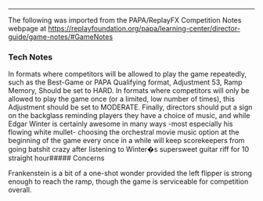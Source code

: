 ***
The following was imported from the PAPA/ReplayFX Competition Notes webpage at https://replayfoundation.org/papa/learning-center/director-guide/game-notes/#GameNotes

### Tech Notes
            
In formats where competitors will be allowed to play the game repeatedly, such as the Best-Game or PAPA Qualifying format, Adjustment 53, Ramp Memory, Should be set to HARD. In formats where competitors will only be allowed to play the game once (or a limited, low number of times), this Adjustment should be set to MODERATE. Finally, directors should put a sign on the backglass reminding players they have a choice of music, and while Edgar Winter is certainly awesome in many ways -most especially his flowing white mullet- choosing the orchestral movie music option at the beginning of the game every once in a while will keep scorekeepers from going batshit crazy after listening to Winter�s supersweet guitar riff for 10 straight hour##### Concerns
            
Frankenstein is a bit of a one-shot wonder provided the left flipper is strong enough to reach the ramp, though the game is serviceable for competition overall.